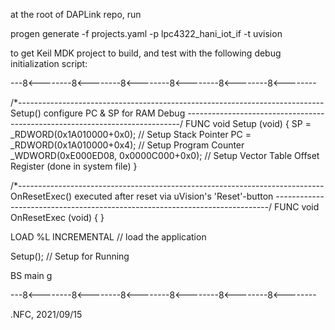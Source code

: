 at the root of DAPLink repo, run

progen generate -f projects.yaml -p lpc4322_hani_iot_if -t uvision

to get Keil MDK project to build, and test with the following 
debug initialization script:

---8<--------8<--------8<--------8<--------8<--------8<--------

/*----------------------------------------------------------------------------
  Setup()  configure PC & SP for RAM Debug
 *----------------------------------------------------------------------------*/
FUNC void Setup (void) {
    SP = _RDWORD(0x1A010000+0x0);        // Setup Stack Pointer
    PC = _RDWORD(0x1A010000+0x4);        // Setup Program Counter
    _WDWORD(0xE000ED08, 0x0000C000+0x0); // Setup Vector Table Offset Register (done in system file)
}

/*----------------------------------------------------------------------------
  OnResetExec() executed after reset via uVision's 'Reset'-button
 *----------------------------------------------------------------------------*/
FUNC void OnResetExec (void)
{
}

LOAD %L INCREMENTAL                                  // load the application


Setup();                                             // Setup for Running

BS main
g

---8<--------8<--------8<--------8<--------8<--------8<--------

.NFC, 2021/09/15

